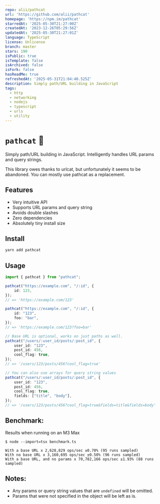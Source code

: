 ```yaml
---
repo: alii/pathcat
url: 'https://github.com/alii/pathcat'
homepage: 'https://npm.im/pathcat'
starredAt: '2025-05-30T21:27:00Z'
createdAt: '2023-12-26T05:29:56Z'
updatedAt: '2025-05-30T21:27:01Z'
language: TypeScript
license: Unlicense
branch: master
stars: 190
isPublic: true
isTemplate: false
isArchived: false
isFork: false
hasReadMe: true
refreshedAt: '2025-05-31T21:04:40.525Z'
description: Simply path/URL building in JavaScript
tags:
  - http
  - networking
  - nodejs
  - typescript
  - urls
  - utility
---
```


# `pathcat` 🐾

Simply path/URL building in JavaScript. Intelligently handles URL params and query strings.

This library owes thanks to urlcat, but unfortunately it seems to be abandoned. You can mostly use pathcat as a replacement.

## Features

- Very intuitive API
- Supports URL params and query string
- Avoids double slashes
- Zero dependencies
- Absolutely tiny install size

## Install

```sh
yarn add pathcat
```

## Usage

```typescript
import { pathcat } from "pathcat";

pathcat("https://example.com", "/:id", {
	id: 123,
});
// => 'https://example.com/123'

pathcat("https://example.com", "/:id", {
	id: "123",
	foo: "bar",
});
// => 'https://example.com/123?foo=bar'

// Base URL is optional, works on just paths as well.
pathcat("/users/:user_id/posts/:post_id", {
	user_id: "123",
	post_id: 456,
	cool_flag: true,
});
// => '/users/123/posts/456?cool_flag=true'

// You can also use arrays for query string values
pathcat("/users/:user_id/posts/:post_id", {
	user_id: "123",
	post_id: 456,
	cool_flag: true,
	fields: ["title", "body"],
});
// => '/users/123/posts/456?cool_flag=true&fields=title&fields=body'
```

## Benchmark:

Results when running on an M3 Max

```
$ node --import=tsx benchmark.ts

With a base URL x 2,628,829 ops/sec ±0.70% (95 runs sampled)
With no base URL x 3,160,695 ops/sec ±0.50% (96 runs sampled)
With a base URL, and no params x 70,782,166 ops/sec ±1.93% (88 runs sampled)
```

## Notes:

- Any params or query string values that are `undefined` will be omitted.
- Params that were not specified in the object will be left as is.
